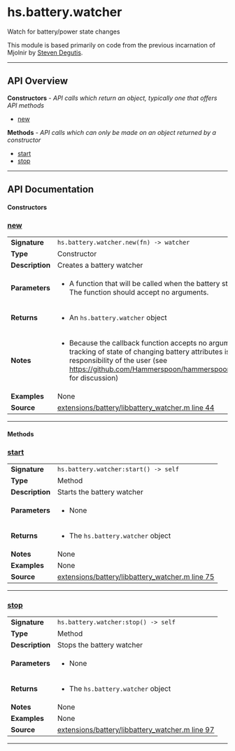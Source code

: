 # hs.battery.watcher

Watch for battery/power state changes

This module is based primarily on code from the previous incarnation of Mjolnir by [Steven Degutis](https://github.com/sdegutis/).

---

## API Overview
**Constructors** - _API calls which return an object, typically one that offers API methods_
 * [new](#new)

**Methods** - _API calls which can only be made on an object returned by a constructor_
 * [start](#start)
 * [stop](#stop)


---

## API Documentation

#### Constructors


### [new](#new)

|                                             |                                                                                     |
| --------------------------------------------|-------------------------------------------------------------------------------------|
| **Signature**                               | `hs.battery.watcher.new(fn) -> watcher`                                                                    |
| **Type**                                    | Constructor                                                                     |
| **Description**                             | Creates a battery watcher                                                                     |
| **Parameters**                              | <ul><li>A function that will be called when the battery state changes. The function should accept no arguments.</li></ul> |
| **Returns**                                 | <ul><li>An `hs.battery.watcher` object</li></ul>          |
| **Notes**                                   | <ul><li>Because the callback function accepts no arguments, tracking of state of changing battery attributes is the responsibility of the user (see https://github.com/Hammerspoon/hammerspoon/issues/166 for discussion)</li></ul> |
| **Examples**                                | None |
| **Source**                                  | [extensions/battery/libbattery_watcher.m line 44](https://github.com/CommandPost/CommandPost-App/blob/master/extensions/battery/libbattery_watcher.m#L44) |

---

#### Methods


### [start](#start)

|                                             |                                                                                     |
| --------------------------------------------|-------------------------------------------------------------------------------------|
| **Signature**                               | `hs.battery.watcher:start() -> self`                                                                    |
| **Type**                                    | Method                                                                     |
| **Description**                             | Starts the battery watcher                                                                     |
| **Parameters**                              | <ul><li>None</li></ul> |
| **Returns**                                 | <ul><li>The `hs.battery.watcher` object</li></ul>          |
| **Notes**                                   | None |
| **Examples**                                | None |
| **Source**                                  | [extensions/battery/libbattery_watcher.m line 75](https://github.com/CommandPost/CommandPost-App/blob/master/extensions/battery/libbattery_watcher.m#L75) |

---


### [stop](#stop)

|                                             |                                                                                     |
| --------------------------------------------|-------------------------------------------------------------------------------------|
| **Signature**                               | `hs.battery.watcher:stop() -> self`                                                                    |
| **Type**                                    | Method                                                                     |
| **Description**                             | Stops the battery watcher                                                                     |
| **Parameters**                              | <ul><li>None</li></ul> |
| **Returns**                                 | <ul><li>The `hs.battery.watcher` object</li></ul>          |
| **Notes**                                   | None |
| **Examples**                                | None |
| **Source**                                  | [extensions/battery/libbattery_watcher.m line 97](https://github.com/CommandPost/CommandPost-App/blob/master/extensions/battery/libbattery_watcher.m#L97) |

---

